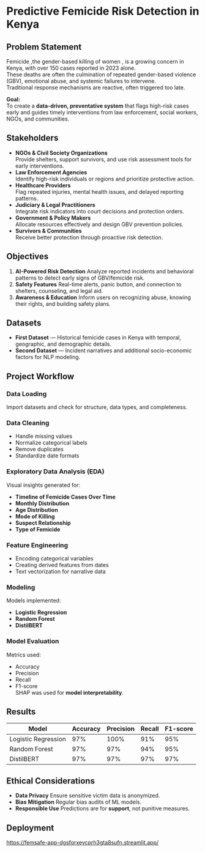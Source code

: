 # Predictive Femicide Risk Detection in Kenya

## Problem Statement
Femicide ,the gender-based killing of women , is a growing concern in Kenya, with over 150 cases reported in 2023 alone.  
These deaths are often the culmination of repeated gender-based violence (GBV), emotional abuse, and systemic failures to intervene.  
Traditional response mechanisms are reactive, often triggered too late.

**Goal:**  
To create a **data-driven, preventative system** that flags high-risk cases early and guides timely interventions from law enforcement, social workers, NGOs, and communities.


## Stakeholders

- **NGOs & Civil Society Organizations**   
  Provide shelters, support survivors, and use risk assessment tools for early interventions.
- **Law Enforcement Agencies**  
  Identify high-risk individuals or regions and prioritize protective action.
- **Healthcare Providers**  
  Flag repeated injuries, mental health issues, and delayed reporting patterns.
- **Judiciary & Legal Practitioners**  
  Integrate risk indicators into court decisions and protection orders.
- **Government & Policy Makers**  
  Allocate resources effectively and design GBV prevention policies.
- **Survivors & Communities**  
  Receive better protection through proactive risk detection.


## Objectives
1. **AI-Powered Risk Detection** Analyze reported incidents and behavioral patterns to detect early signs of GBV/femicide risk.  
2. **Safety Features** Real-time alerts, panic button, and connection to shelters, counseling, and legal aid.  
3. **Awareness & Education** Inform users on recognizing abuse, knowing their rights, and building safety plans.

## Datasets
- **First Dataset** — Historical femicide cases in Kenya with temporal, geographic, and demographic details.  
- **Second Dataset** — Incident narratives and additional socio-economic factors for NLP modeling. 

## Project Workflow

### Data Loading
Import datasets and check for structure, data types, and completeness.

### Data Cleaning
- Handle missing values  
- Normalize categorical labels  
- Remove duplicates  
- Standardize date formats

### Exploratory Data Analysis (EDA)
Visual insights generated for:
- **Timeline of Femicide Cases Over Time**
- **Monthly Distribution**
- **Age Distribution**
- **Mode of Killing**
- **Suspect Relationship**
- **Type of Femicide**

### Feature Engineering
- Encoding categorical variables  
- Creating derived features from dates  
- Text vectorization for narrative data

###  Modeling
Models implemented:
- **Logistic Regression**
- **Random Forest**
- **DistilBERT** 
### Model Evaluation
Metrics used:
- Accuracy  
- Precision  
- Recall  
- F1-score  
SHAP was used for **model interpretability**.

## Results
| Model             | Accuracy | Precision | Recall | F1-score |
|-------------------|----------|-----------|--------|----------|
| Logistic Regression | 97%      | 100%       | 91%    | 95%      |
| Random Forest     | 97%      | 97%       | 94%    | 95%      |
| DistilBERT        | 97%      | 97%       | 97%    |   97%  |


## Ethical Considerations
- **Data Privacy**  Ensure sensitive victim data is anonymized.
- **Bias Mitigation** Regular bias audits of ML models.
- **Responsible Use** Predictions are for **support**, not punitive measures.

## Deployment
https://femsafe-app-dgsfqrxeycprh3gta8sufn.streamlit.app/
